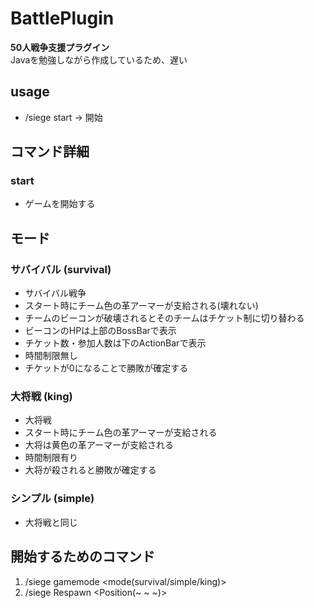 # BattlePlugin
**50人戦争支援プラグイン**  
Javaを勉強しながら作成しているため、遅い

## usage
- /siege start -> 開始

## コマンド詳細
### start
- ゲームを開始する

## モード
### サバイバル (survival)
- サバイバル戦争
- スタート時にチーム色の革アーマーが支給される(壊れない)
- チームのビーコンが破壊されるとそのチームはチケット制に切り替わる
- ビーコンのHPは上部のBossBarで表示
- チケット数・参加人数は下のActionBarで表示
- 時間制限無し
- チケットが0になることで勝敗が確定する

### 大将戦 (king)
- 大将戦
- スタート時にチーム色の革アーマーが支給される
- 大将は黄色の革アーマーが支給される
- 時間制限有り
- 大将が殺されると勝敗が確定する

### シンプル (simple)
- 大将戦と同じ

## 開始するためのコマンド
1. /siege gamemode <mode(survival/simple/king)>
2. /siege Respawn <Position(~ ~ ~)>
